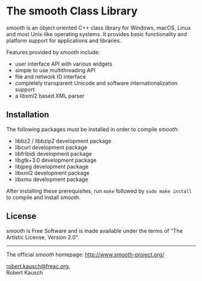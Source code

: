 The smooth Class Library
====================================================================================================

_smooth_ is an object oriented C++ class library for Windows, macOS, Linux and most Unix-like operating systems. It provides basic functionality and platform support for applications and libraries.

Features provided by _smooth_ include:

- user interface API with various widgets
- simple to use multithreading API
- file and network IO interface
- completely transparent Unicode and software internationalization support
- a libxml2 based XML parser


Installation
------------

The following packages must be installed in order to compile _smooth_:

- libbz2 / libbzip2 development package
- libcurl development package
- libfribidi development package
- libgtk+3.0 development package
- libjpeg development package
- libxml2 development package
- libxmu development package

After installing these prerequisites, run `make` followed by `sudo make install` to compile and install _smooth_.


License
-------

_smooth_ is Free Software and is made available under the terms of "The Artistic License, Version 2.0".


----------------------------------------------------------------------------------------------------
The official _smooth_ homepage: http://www.smooth-project.org/

robert.kausch@freac.org,<br/>
Robert Kausch
